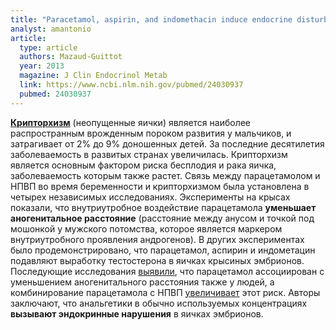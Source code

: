 ```yaml
---
title: "Paracetamol, aspirin, and indomethacin induce endocrine disturbances in the human fetal testis capable of interfering with testicular descent"
analyst: amantonio
article:
  type: article
  authors: Mazaud-Guittot
  year: 2013
  magazine: J Clin Endocrinol Metab
  link: https://www.ncbi.nlm.nih.gov/pubmed/24030937
  pubmed: 24030937
---
```


**[Крипторхизм](https://ru.wikipedia.org/wiki/Крипторхизм)** (неопущенные яички) является наиболее распространным врожденным пороком развития у мальчиков, и затрагивает от 2% до 9% доношенных детей. За последние десятилетия заболеваемость в развитых странах увеличилась. Крипторхизм является основным фактором риска бесплодия и рака яичка, заболеваемость которым также растет.
Связь между парацетамолом и НПВП во время беременности и крипторхизмом была установлена в четырех независимых исследованиях. Эксперименты на крысах показали, что внутриутробное воздействие парацетамола **уменьшает аногенитальное расстояние** (расстояние между анусом и точкой под мошонкой у мужского потомства, которое является маркером внутриутробного проявления андрогенов). В других экспериментах было продемонстрировано, что парацетамол, аспирин и индометацин подавляют выработку тестостерона в яичках крысиных эмбрионов.
Последующие исследования [выявили](https://www.ncbi.nlm.nih.gov/pubmed/27609981), что парацетамол ассоциирован с уменьшением аногенитального расстояния также у людей, а комбинирование парацетамола с НПВП [увеличивает](https://www.ncbi.nlm.nih.gov/pubmed/27852690) этот риск.
Авторы заключают, что анальгетики в обычно используемых концентрациях **вызывают эндокринные нарушения** в яичках эмбрионов.
